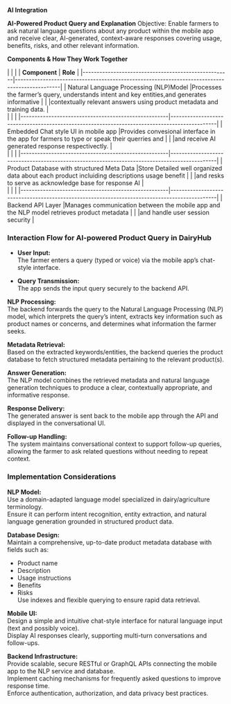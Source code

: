 
**AI Integration**

**AI-Powered Product Query and Explanation**
Objective:
Enable farmers to ask natural language questions about any product within the mobile app and receive clear, AI-generated, context-aware responses covering usage, benefits, risks, and other relevant information.

**Components & How They Work Together**


|                                                     |                                                                                              |
| **Component**                                       |                       **Role**                                                               |
|-----------------------------------------------------|----------------------------------------------------------------------------------------------|
| Natural Language Processing (NLP)Model              |Processes the farmer’s query, understands intent and key entities,and generates informative   |
|                                                     |contextually relevant answers using product metadata and training data.                       |   
|                                                     |                                                                                              |
|-----------------------------------------------------|----------------------------------------------------------------------------------------------|
| Embedded Chat style UI in mobile app                |Provides convesional interface in the app for farmers to type  or speak their querries and    |
|                                                     |and receive AI generated response respectivectly.                                             |   
|                                                     |                                                                                              |
|-----------------------------------------------------|----------------------------------------------------------------------------------------------|
| Product Database with structured Meta Data          |Store Detailed well organized data about each product incluiding descriptions usage benefit   |
|                                                     |and resks to serve as acknowledge base for response AI                                        |   
|                                                     |                                                                                              |
|-----------------------------------------------------|----------------------------------------------------------------------------------------------|
| Backend API Layer                                   |Manages communication between the mobile app and the NLP model retrieves product metadata     |
|                                                     |and handle user session security                                                              |   

 

 ### Interaction Flow for AI-powered Product Query in DairyHub

- **User Input:**  
  The farmer enters a query (typed or voice) via the mobile app’s chat-style interface.

- **Query Transmission:**  
  The app sends the input query securely to the backend API.

 **NLP Processing:**  
  The backend forwards the query to the Natural Language Processing (NLP) model, which interprets the query’s intent, extracts key information such as product names or concerns, and determines what information the farmer seeks.

 **Metadata Retrieval:**  
  Based on the extracted keywords/entities, the backend queries the product database to fetch structured metadata pertaining to the relevant product(s).

 **Answer Generation:**  
  The NLP model combines the retrieved metadata and natural language generation techniques to produce a clear, contextually appropriate, and informative response.

 **Response Delivery:**  
  The generated answer is sent back to the mobile app through the API and displayed in the conversational UI.

**Follow-up Handling:**  
  The system maintains conversational context to support follow-up queries, allowing the farmer to ask related questions without needing to repeat context.

### Implementation Considerations

 **NLP Model:**  
  Use a domain-adapted language model specialized in dairy/agriculture terminology.  
  Ensure it can perform intent recognition, entity extraction, and natural language generation grounded in structured product data.

**Database Design:**  
  Maintain a comprehensive, up-to-date product metadata database with fields such as:  
  - Product name  
  - Description  
  - Usage instructions  
  - Benefits  
  - Risks  
  Use indexes and flexible querying to ensure rapid data retrieval.

 **Mobile UI:**  
  Design a simple and intuitive chat-style interface for natural language input (text and possibly voice).  
  Display AI responses clearly, supporting multi-turn conversations and follow-ups.

 **Backend Infrastructure:**  
  Provide scalable, secure RESTful or GraphQL APIs connecting the mobile app to the NLP service and database.  
  Implement caching mechanisms for frequently asked questions to improve response time.  
  Enforce authentication, authorization, and data privacy best practices.
